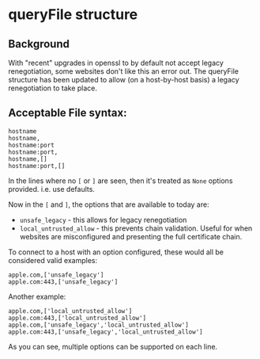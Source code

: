 # queryFile structure
## Background
With "recent" upgrades in openssl to by default not accept legacy renegotiation, some websites don't like this an error out.
The queryFile structure has been updated to allow (on a host-by-host basis) a legacy renegotiation to take place.

## Acceptable File syntax:
```
hostname
hostname,
hostname:port
hostname:port,
hostname,[]
hostname:port,[]
```

In the lines where no `[` or `]` are seen, then it's treated as `None` options provided. i.e. use defaults.

Now in the `[` and `]`, the options that are available to today are:
* `unsafe_legacy` - this allows for legacy renegotiation
* `local_untrusted_allow` - this prevents chain validation. Useful for when websites are misconfigured and presenting the full certificate chain.

To connect to a host with an option configured, these would all be considered valid examples:
```
apple.com,['unsafe_legacy']
apple.com:443,['unsafe_legacy']
```

Another example:
```
apple.com,['local_untrusted_allow']
apple.com:443,['local_untrusted_allow']
apple.com,['unsafe_legacy','local_untrusted_allow']
apple.com:443,['unsafe_legacy','local_untrusted_allow']
```

As you can see, multiple options can be supported on each line.
